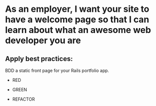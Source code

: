 # As an employer, I want your site to have a welcome page so that I can learn about what an awesome web developer you are

## Apply best practices:
BDD a static front page for your Rails portfolio app.
- RED

- GREEN

- REFACTOR
